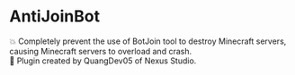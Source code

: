 # AntiJoinBot
💥 Completely prevent the use of BotJoin tool to destroy Minecraft servers, causing Minecraft servers to overload and crash.
<br>💖 Plugin created by QuangDev05 of Nexus Studio.
